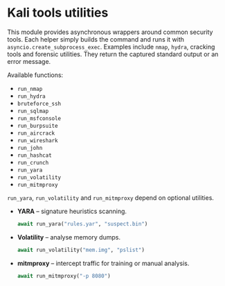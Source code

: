 # Kali tools utilities

This module provides asynchronous wrappers around common security tools. Each helper simply builds the command
and runs it with `asyncio.create_subprocess_exec`. Examples include `nmap`, `hydra`, cracking tools and forensic
utilities. They return the captured standard output or an error message.

Available functions:

- `run_nmap`
- `run_hydra`
- `bruteforce_ssh`
- `run_sqlmap`
- `run_msfconsole`
- `run_burpsuite`
- `run_aircrack`
- `run_wireshark`
- `run_john`
- `run_hashcat`
- `run_crunch`
- `run_yara`
- `run_volatility`
- `run_mitmproxy`

`run_yara`, `run_volatility` and `run_mitmproxy` depend on optional utilities.

- **YARA** – signature heuristics scanning.
  ```python
  await run_yara("rules.yar", "suspect.bin")
  ```
- **Volatility** – analyse memory dumps.
  ```python
  await run_volatility("mem.img", "pslist")
  ```
- **mitmproxy** – intercept traffic for training or manual analysis.
  ```python
  await run_mitmproxy("-p 8080")
  ```

